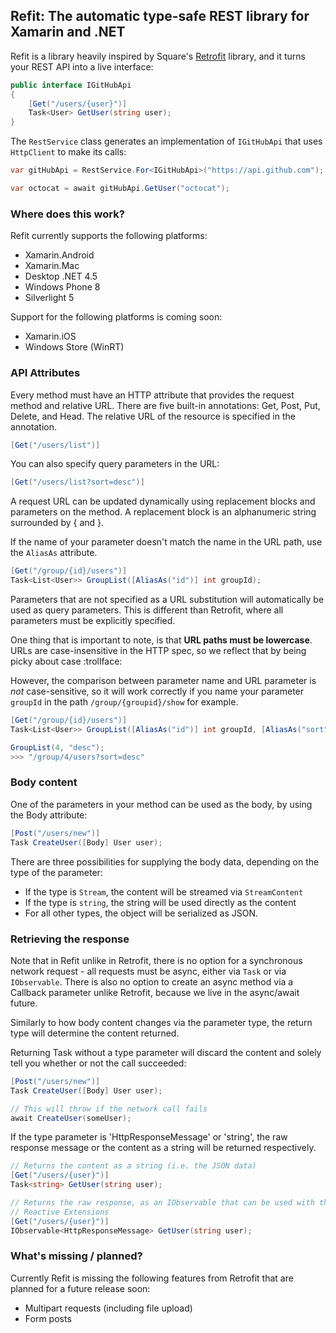 ## Refit: The automatic type-safe REST library for Xamarin and .NET

Refit is a library heavily inspired by Square's
[Retrofit](http://square.github.io/retrofit) library, and it turns your REST
API into a live interface:

```cs
public interface IGitHubApi
{
    [Get("/users/{user}")]
    Task<User> GetUser(string user);
}
```

The `RestService` class generates an implementation of `IGitHubApi` that uses
`HttpClient` to make its calls:

```cs
var gitHubApi = RestService.For<IGitHubApi>("https://api.github.com");

var octocat = await gitHubApi.GetUser("octocat");
```

### Where does this work?

Refit currently supports the following platforms:

* Xamarin.Android
* Xamarin.Mac
* Desktop .NET 4.5 
* Windows Phone 8
* Silverlight 5

Support for the following platforms is coming soon:

* Xamarin.iOS
* Windows Store (WinRT)

### API Attributes

Every method must have an HTTP attribute that provides the request method and
relative URL. There are five built-in annotations: Get, Post, Put, Delete, and
Head. The relative URL of the resource is specified in the annotation.

```cs
[Get("/users/list")]
```

You can also specify query parameters in the URL:

```cs
[Get("/users/list?sort=desc")]
```

A request URL can be updated dynamically using replacement blocks and
parameters on the method. A replacement block is an alphanumeric string
surrounded by { and }. 

If the name of your parameter doesn't match the name in the URL path, use the
`AliasAs` attribute.

```cs
[Get("/group/{id}/users")]
Task<List<User>> GroupList([AliasAs("id")] int groupId);
```

Parameters that are not specified as a URL substitution will automatically be
used as query parameters. This is different than Retrofit, where all
parameters must be explicitly specified.

One thing that is important to note, is that **URL paths must be lowercase**.
URLs are case-insensitive in the HTTP spec, so we reflect that by being picky
about case :trollface:

However, the comparison between parameter name and URL parameter is *not*
case-sensitive, so it will work correctly if you name your parameter `groupId`
in the path `/group/{groupid}/show` for example.

```cs
[Get("/group/{id}/users")]
Task<List<User>> GroupList([AliasAs("id")] int groupId, [AliasAs("sort")] string sortOrder);

GroupList(4, "desc");
>>> "/group/4/users?sort=desc"
```

### Body content

One of the parameters in your method can be used as the body, by using the
Body attribute:

```cs
[Post("/users/new")]
Task CreateUser([Body] User user);
```

There are three possibilities for supplying the body data, depending on the
type of the parameter:

* If the type is `Stream`, the content will be streamed via `StreamContent`
* If the type is `string`, the string will be used directly as the content
* For all other types, the object will be serialized as JSON.

### Retrieving the response

Note that in Refit unlike in Retrofit, there is no option for a synchronous
network request - all requests must be async, either via `Task` or via
`IObservable`. There is also no option to create an async method via a Callback
parameter unlike Retrofit, because we live in the async/await future.

Similarly to how body content changes via the parameter type, the return type
will determine the content returned.

Returning Task without a type parameter will discard the content and solely
tell you whether or not the call succeeded:

```cs
[Post("/users/new")]
Task CreateUser([Body] User user);

// This will throw if the network call fails
await CreateUser(someUser);
```

If the type parameter is 'HttpResponseMessage' or 'string', the raw response
message or the content as a string will be returned respectively.

```cs
// Returns the content as a string (i.e. the JSON data)
[Get("/users/{user}")]
Task<string> GetUser(string user);

// Returns the raw response, as an IObservable that can be used with the
// Reactive Extensions
[Get("/users/{user}")]
IObservable<HttpResponseMessage> GetUser(string user);
```

### What's missing / planned?

Currently Refit is missing the following features from Retrofit that are
planned for a future release soon:

* Multipart requests (including file upload)
* Form posts
